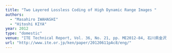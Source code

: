 ```yaml
---
title: "Two Layered Lossless Coding of High Dynamic Range Images "
authors:
  - "Masahiro IWAHASHI"
  - "Hitoshi KIYA"
year: 2012
type: "domestic"
venue: "ITE Technical Report, Vol. 36, No. 21, pp. ME2012-84, 石川県金沢市, 2012-06-11."
url: "http://www.ite.or.jp/ken/paper/20120611pAc8/eng/"
---
```

